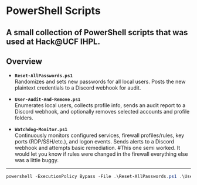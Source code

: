 # PowerShell Scripts

**A small collection of PowerShell scripts that was used at Hack@UCF IHPL.**  
---

## Overview

- **`Reset-AllPasswords.ps1`**  
  Randomizes and sets new passwords for all local users. Posts the new plaintext credentials to a Discord webhook for audit.

- **`User-Audit-And-Remove.ps1`**  
  Enumerates local users, collects profile info, sends an audit report to a Discord webhook, and optionally removes selected accounts and profile folders.

- **`Watchdog-Monitor.ps1`**  
  Continuously monitors configured services, firewall profiles/rules, key ports (RDP/SSH/etc.), and logon events. Sends alerts to a Discord webhook and attempts basic remediation. #This one semi worked. It would let you know if rules were changed in the firewall everything else was a little buggy.

---
```powershell command
powershell -ExecutionPolicy Bypass -File .\Reset-AllPasswords.ps1 .\User-Audit-And-Remove.ps1 .\Watchdog-Monitor.ps1
